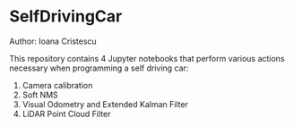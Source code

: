 # SelfDrivingCar
Author: Ioana Cristescu <br/>

This repository contains 4 Jupyter notebooks that perform various actions necessary when programming a self driving car: <br/>
1. Camera calibration
2. Soft NMS
3. Visual Odometry and Extended Kalman Filter
5. LiDAR Point Cloud Filter 

